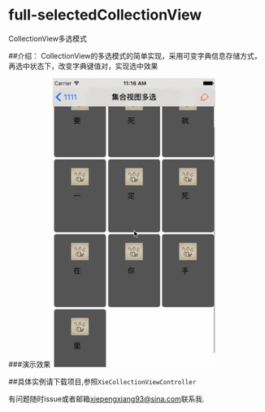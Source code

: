 # full-selectedCollectionView
CollectionView多选模式 


##介绍：
CollectionView的多选模式的简单实现，采用可变字典信息存储方式，再选中状态下，改变字典键值对，实现选中效果


###演示效果
<img src="https://github.com/MoWangChen/full-selectedCollectionView/raw/master/ScreenShot/setView.gif" height="568" width="320" />


##具体实例请下载项目,参照`XieCollectionViewController`

有问题随时issue或者邮箱<xiepengxiang93@sina.com>联系我.